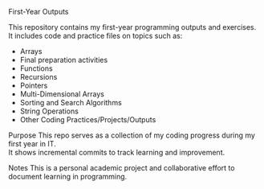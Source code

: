 First-Year Outputs

This repository contains my first-year programming outputs and exercises.  
It includes code and practice files on topics such as:

- Arrays
- Final preparation activities
- Functions
- Recursions
- Pointers
- Multi-Dimensional Arrays
- Sorting and Search Algorithms
- String Operations
- Other Coding Practices/Projects/Outputs


Purpose
This repo serves as a collection of my coding progress during my first year in IT.  
It shows incremental commits to track learning and improvement.

Notes
This is a personal academic project and collaborative effort to document learning in programming.

